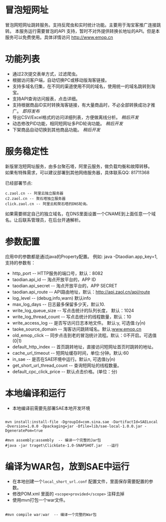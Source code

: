 冒泡短网址
========

冒泡网短网址跳转服务。支持反爬虫和实时统计功能。主要用于淘宝客推广连接跳转。 本服务运行需要冒泡的API
支持，暂时不对外提供转换长地址的API。但是本服务可以免费使用。具体详情访问 http://www.emop.cn

功能列表
=======
*  通过2次提交表单方式，过滤爬虫。
*  根据访问客户端，自动切换PC或移动版淘客链接。
*  支持多域名归集，在不同的渠道使用不同的域名，使用统一的域名跳转到淘宝。
*  支持API查询访问报表，点击详细。
*  支持根据商品ID实时转换淘客链接，有大量商品时，不必全部转换成功才推广。 *即将发布*
*  导出CSV/Excel格式的访问详细列表，方便做离线分析。 *稍后开发*
*  动态修改PID功能，相同短网址多PID轮询功能。 *稍后开发*
*  下架商品自动切换到其他商品功能。  *稍后开发*

服务稳定性
========
新版冒泡短网址服务，由多台聚石塔，阿里云服务，做负载均衡和故障转移。  
如果有特殊需求，可以建议部署到其他网络服务器，具体联系QQ: 81711368

已经部署节点:

```
c.zaol.cn -- 阿里云独立服务器  
c2.zaol.cn -- 聚石塔独立服务器  
click.zaol.cn -- 阿里云和聚石塔的DNS轮询。  
```

如果需要绑定自己的独立域名，在DNS里面设置一个CNAME到上面任意一个域名。让后联系管理员，在后台开通解析。


参数配置
=======

应用中的参数都是通过java的Property配置。 例如: java -Dtaodian.app_key=1, 支持的参数有：

*  http_port -- HTTP服务的端口号，默认：8082
*  taodian.api_id -- 淘点开放平台的，APP ID
*  taodian.api_secret -- 淘点开放平台的，APP SECRET
*  taodian.api_route -- API路由地址，默认：http://api.zaol.cn/api/route
*  log_level -- (debug,info,warn) 默认info
*  max_log_days -- 日志最多保留多少天，默认10.
*  write_log_queue_size -- 写点击统计的队列长度， 默认：1024
*  write_log_thread_count -- 写点击统计的线程数量，默认：10
*  write_access_log -- 是否写访问日志本地文件。 默认:y, 可选值:(y|n)
*  taoke_source_domain -- 淘客访问跳转域名。默认:www.emop.cn
*  old_emop_click -- 同步点击到老的冒泡统计流程。默认：0不开启。可选值(0|1)
*  default_http_index -- 首页跳转地址，直接访问短网址首页时跳转的地址。
*  cache_url_timeout -- 短网址缓存时间，单位:分钟。默认:60
*  in_sae -- 是否在SAE环境中运行。默认n, 可选值(y|n)
*  get_short_url_thread_count -- 查询短网址的线程数量。
*  default_cpc_click_price -- 默认点击价格。(单位：分)


本地编译和运行
===========
* 本地编译前需要先部署SAE本地开发环境

```

mvn install:install-file -DgroupId=com.sina.sae -DartifactId=SAELocal -Dversion=1.0.0 -Dpackaging=jar -Dfile=lib/sae-local-1.0.0.jar -DgeneratePom=true

#mvn assembly:assembly  -- 编译一个完整的Jar包
#java -jar traget\ClickGate-1.0-SNAPSHOT.jar  --运行
```


编译为WAR包，放到SAE中运行
======================
*  在本地创建一个`local_short_url.conf` 配置文件，里面保存需要配置的参数。
*  修改POM.xml 里面的 `<scope>provided</scope>` 注释去掉
*  使用mvn打包一个war文件。

```

#mvn compile war:war  -- 编译一个完整的War包
```


